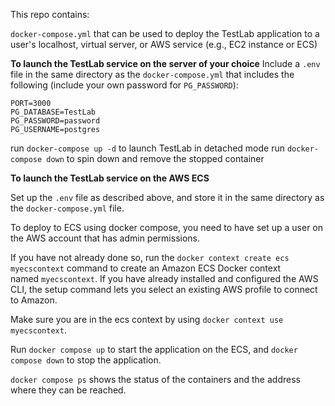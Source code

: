 This repo contains:

`docker-compose.yml` that can be used to deploy the TestLab application to a user's localhost, virtual server, or AWS service (e.g., EC2 instance or ECS)

**To launch the TestLab service on the server of your choice**
Include a `.env` file in the same directory as the `docker-compose.yml` that includes the following (include your own password for `PG_PASSWORD`):

```
PORT=3000
PG_DATABASE=TestLab
PG_PASSWORD=password
PG_USERNAME=postgres
```

run `docker-compose up -d` to launch TestLab in detached mode
run `docker-compose down` to spin down and remove the stopped container

**To launch the TestLab service on the AWS ECS**

Set up the `.env` file as described above, and store it in the same directory as the `docker-compose.yml` file.

To deploy to ECS using docker compose, you need to have set up a user on the AWS account that has admin permissions.

If you have not already done so, run the `docker context create ecs myecscontext` command to create an Amazon ECS Docker context named `myecscontext`. If you have already installed and configured the AWS CLI, the setup command lets you select an existing AWS profile to connect to Amazon.

Make sure you are in the ecs context by using `docker context use myecscontext`.

Run `docker compose up` to start the application on the ECS, and `docker compose down` to stop the application.

`docker compose ps` shows the status of the containers and the address where they can be reached.
